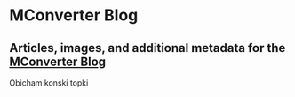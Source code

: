 # MConverter Blog
## Articles, images, and additional metadata for the [MConverter Blog](https://mconverter.eu/blog/)
Obicham konski topki
